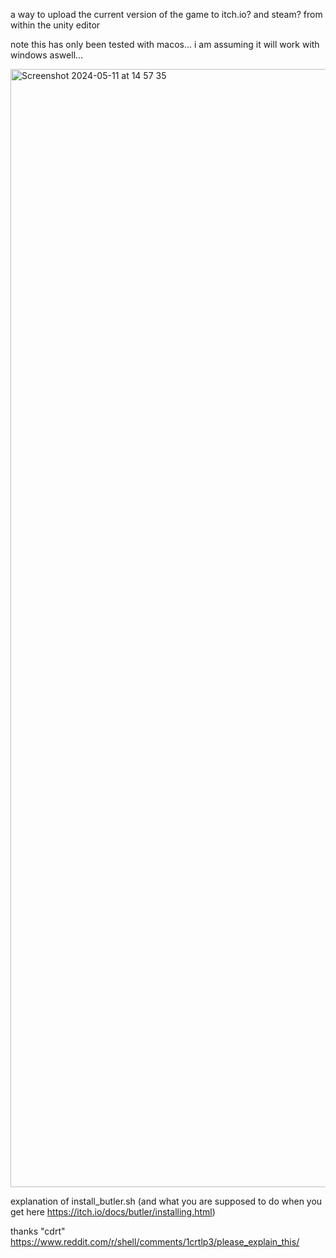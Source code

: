 a way to upload the current version of the game to itch.io? and steam?  from within the unity editor


note this has only been tested with macos... i am assuming it will work with windows aswell...


<img width="1789" alt="Screenshot 2024-05-11 at 14 57 35" src="https://github.com/MonkeyWearingAFezWithAMop/UnityBuild-Upload/assets/167363465/8d27869c-ef43-4857-b7f5-8e2b05cb9746">



explanation of install_butler.sh (and what you are supposed to do when you get here https://itch.io/docs/butler/installing.html)

thanks "cdrt"
https://www.reddit.com/r/shell/comments/1crtlp3/please_explain_this/
